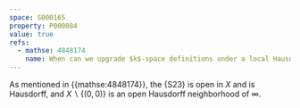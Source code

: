 ```yaml
---
space: S000165
property: P000084
value: true
refs:
  - mathse: 4848174
    name: When can we upgrade $k$-space definitions under a local Hausdorff condition?
---
```


As mentioned in {{mathse:4848174}}, the {S23} is open in $X$ and is Hausdorff, and $X\backslash \{(0,0)\}$ is an open Hausdorff neighborhood of $\infty$.


